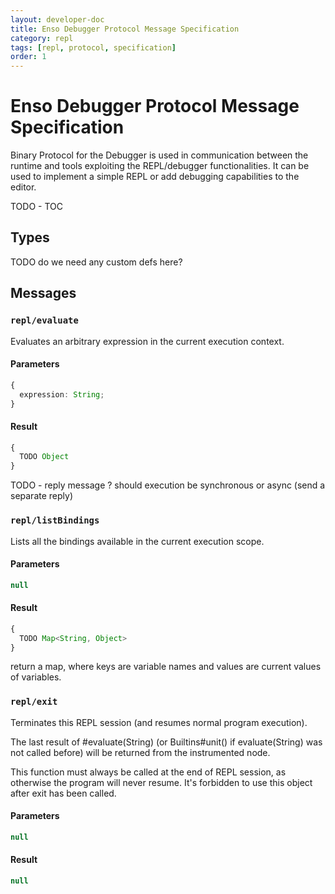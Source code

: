 ```yaml
---
layout: developer-doc
title: Enso Debugger Protocol Message Specification
category: repl
tags: [repl, protocol, specification]
order: 1
---
```


# Enso Debugger Protocol Message Specification
Binary Protocol for the Debugger is used in communication between the runtime
and tools exploiting the REPL/debugger functionalities. It can be used to
implement a simple REPL or add debugging capabilities to the editor.

<!-- MarkdownTOC levels="2,3" autolink="true" -->

TODO - TOC

<!-- /MarkdownTOC -->

## Types

TODO do we need any custom defs here?

## Messages

### `repl/evaluate`
Evaluates an arbitrary expression in the current execution context.

#### Parameters
```typescript
{
  expression: String;
}
```

#### Result
```typescript
{
  TODO Object
}
```

TODO - reply message ? should execution be synchronous or async (send a separate reply)

### `repl/listBindings`
Lists all the bindings available in the current execution scope.

#### Parameters
```typescript
null
```

#### Result
```typescript
{
  TODO Map<String, Object>
}
```

return a map, where keys are variable names and values are current values of 
variables.

### `repl/exit`
Terminates this REPL session (and resumes normal program execution).

The last result of #evaluate(String) (or Builtins#unit() if evaluate(String) was
not called before) will be returned from the instrumented node.

This function must always be called at the end of REPL session, as otherwise the
program will never resume. It's forbidden to use this object after exit has been
called.

#### Parameters
```typescript
null
```

#### Result
```typescript
null
```
